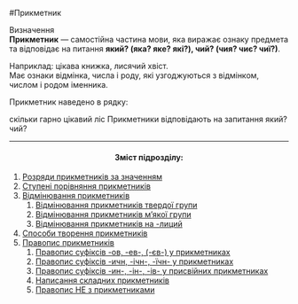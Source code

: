 #Прикметник

<div class="eoz-wrap">
<span class="eoz">Визначення</span>
<div class="eoz-text">
<b>Прикметник</b> —  самостiйна частина мови, яка виражає ознаку предмета та вiдповiдає на питання <strong>який? (яка? яке? якi?), чий? (чия? чиє? чиї?)</strong>.
</div>
</div>


<span class="p1">Наприклад:</span> цiкава книжка, лисячий хвiст.<br>
Має ознаки вiдмiнка, числа i роду, якi узгоджуються з вiдмiнком, числом i родом iменника.


<quiz> 
    <question>
       <p>Прикметник наведено в рядку:</p>
           <answer>скільки</answer>
           <answer>гарно</answer>
           <answer correct>цікавий</answer>
           <answer>ліс</answer>
      <explanation>
Прикметники відповідають на запитання <span class="p1">який? чий?</span>
</explanation>
    </question>
</quiz> 

<br>
<hr>
<center><h4>Зміст підрозділу:</h4></center>

1. [Розряди прикметникiв за значенням](6/rozryadi_prikmetnikiv_za_znachennyam.md)
2. [Ступенi порiвняння прикметникiв](6/stupeni_porivnyannya_prikmetnikiv.md)
3. [Вiдмiнювання прикметникiв](6/vidminuvanya_prikmetnikiv.md)
      1. [Вiдмiнювання прикметникiв твердої групи](6/vidminuvannya_prikmetnikiv_tverdoi_grupi.md)
      2. [Вiдмiнювання прикметникiв м’якої групи](6/vidminuvannya_prikmetnikiv_miakoi_grupi.md)
      3. [Вiдмiнювання прикметникiв на -лиций](6/vidminuvannya_prikmetnikiv_na_liciy.md)
4.  [Способи творення прикметникiв](6/sposobi_tvorennya_prikmetnikiv.md)
5.  [Правопис прикметникiв](6/pravopis_suficsiv_ov_ev.md)
      1. [Правопис суфiксiв -ов, -ев-, (-єв-) у прикметниках](6/pravopis_suficsiv_ov_ev.md)
      2. [Правопис суфiксiв -ичн, -iчн-, -їчн- у прикметниках](6/pravopis_suficsiv_ichn_ichn.md)
      3. [Правопис суфiксiв -ин-, -iн-, -iв- у присвiйних прикметниках](6/pravopis_suficsiv_in_in.md)
      4. [Написання складних прикметникiв](6/napisannya_skladnih_prikmetnikiv.md)
      5. [Правопис НЕ з прикметниками](6/pravopis_NE_z_prikmetnikami.md)